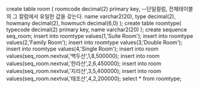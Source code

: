 create table room (
roomcode decimal(2) primary key, --단일컬럼, 전체테이블의 그 칼럼에서 유일한 값을 갖는다.
name varchar2(20),
type decimal(2),
howmany decimal(2),
howmuch decimal(6,0)
);
create table roomtype(
typecode decimal(2) primary key,
name varchar2(20)
);
create sequence seq_room;
insert into roomtype values(1,'Suite Room');
insert into roomtype values(2,'Family Room');
insert into roomtype values(3,'Double Room');
insert into roomtype values(4,'Single Room');
insert into room values(seq_room.nextval,'백두산',1,8,500000);
insert into room values(seq_room.nextval,'한라산',2,6,450000);
insert into room values(seq_room.nextval,'지리산',3,5,400000);
insert into room values(seq_room.nextval,'태조산',4,2,200000);
select * from roomtype;